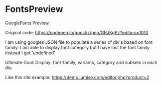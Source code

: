 # FontsPreview
GoogleFonts Preview

Original code: https://codepen.io/gonshz/pen/GRJKgPz?editors=1010

I am using googles JSON file to populate a series of div's based on font family: I am able to display font category but I have lost the font family instead I get 'undefined'

Ultimate Goal:
Display: font-family, variants, category and subsets in each div.

Like this site example:
https://demo.lumise.com/editor.php?product=2

